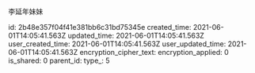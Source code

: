 李延年妹妹

id: 2b48e357f04f41e381bb6c31bd75345e
created_time: 2021-06-01T14:05:41.563Z
updated_time: 2021-06-01T14:05:41.563Z
user_created_time: 2021-06-01T14:05:41.563Z
user_updated_time: 2021-06-01T14:05:41.563Z
encryption_cipher_text: 
encryption_applied: 0
is_shared: 0
parent_id: 
type_: 5